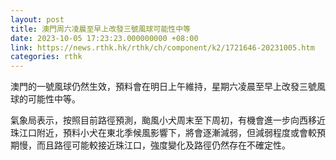 ```yaml
---
layout: post
title: 澳門周六凌晨至早上改發三號風球可能性中等
date: 2023-10-05 17:23:23.000000000 +08:00
link: https://news.rthk.hk/rthk/ch/component/k2/1721646-20231005.htm
categories: rthk
---
```


澳門的一號風球仍然生效，預料會在明日上午維持，星期六凌晨至早上改發三號風球的可能性中等。

氣象局表示，按照目前路徑預測，颱風小犬周末至下周初，有機會進一步向西移近珠江口附近，預料小犬在東北季候風影響下，將會逐漸減弱，但減弱程度或會較預期慢，而且路徑可能較接近珠江口，強度變化及路徑仍然存在不確定性。
